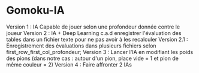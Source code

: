 # Gomoku-IA
Version 1 : IA Capable de jouer selon une profondeur donnée contre le joueur
Version 2 : IA + Deep Learning c.a.d enregistrer l'évaluation des tables dans un fichier texte pour ne pas avoir à les recalculer
Version 2.1 : Enregistrement des évaluations dans plusieurs fichiers selon first_row_first_col_profondeur;
Version 3 : Lancer l'IA en modifiant les poids des pions (dans notre cas : autour d'un pion, place vide = 1 et pion de même couleur = 2)
Version 4 : Faire affronter 2 IAs
